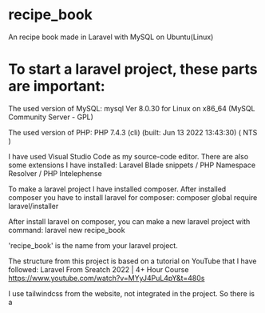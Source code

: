 # recipe_book
An recipe book made in Laravel with MySQL on Ubuntu(Linux)

# To start a laravel project, these parts are important:

The used version of MySQL: mysql  Ver 8.0.30 for Linux on x86_64 (MySQL Community Server - GPL)

The used version of PHP: PHP 7.4.3 (cli) (built: Jun 13 2022 13:43:30) ( NTS )

I have used Visual Studio Code as my source-code editor.
There are also some extensions I have installed:
Laravel Blade snippets / PHP Namespace Resolver / PHP Intelephense

To make a laravel project I have installed composer. 
After installed composer you have to install laravel for composer:
composer global require laravel/installer 

After install laravel on composer, you can make a new laravel project with command:
laravel new recipe_book

'recipe_book' is the name from your laravel project.

The structure from this project is based on a tutorial on YouTube that I have followed:
Laravel From Sreatch 2022 | 4+ Hour Course  https://www.youtube.com/watch?v=MYyJ4PuL4pY&t=480s  

I use tailwindcss from the website, not integrated in the project. So there is a <script> in the layout.blade

(The info behind is in dutch because it is a memonic for me)
Wat moet er in een receptenboek komen (de eerste opzet):
- het recept
- recept rubrieken
- keukengerei
- uitleg over het keukengerei
- ingrediënten
- hoeveelheid van de ingrediënten
- afbeeldingen van de ingrediënten
- uitleg over de ingrediënten
- de stappen die gedaan moeten worden
- die geschatte tijd die nodig is om het recept te maken
– een afbeelding van het eindresultaat
– de houdbaarheid
– commentaar

gebruikersaccounts:
Inloggen / uitloggen | Mijn account, naam aanpassen
Vrienden met andere gebruikersaccounts | recepten delen | toegangsrechten tot recepten managen
recepten:
Maken / aanpassen / verwijderen
Ingredientenlijst → Berekening kosten
Stappen, volgorde van stappen
Automatische doorrekening voor een hoeveelheid personen
ingredientendatabase:
Kosten per item/gewicht


Business requirements:

Het "doel" is het maken van een receptenboek waarin alle info staat die nodig is voor het maken van een recept en andere info die je over een recept wilt weten zoals: maak tijd, houdbaarheid, allergie, voor hoeveel personen, welk keukengereedschap heb je nodig, de ingredienten ect.
Het "resultaat" is het snel kunnen vinden van een recept voor bepaalde situaties, voor bepaalde allergien, voor een x-aantal personen ect.


Functionele eisen:

Het kunnen omschrijven van alles wat van belang is voor het maken van een recept en de informatie over een recept, denkend aan bv. voor hoeveel personen het is, allergenen info.
De info van het recept wordt opgeslagen in een database.
De recepten zijn door andere gebruikers in te zien, mits de maker dat wil. Dit moet dus in te stellen zijn.
Er moet een database zijn van het keukengereedschap. Deze database moet door de gebruiker aan te vullen zijn. Ook moet deze database gebruikt kunnen worden als zoekopdracht voor recepten waar bepaald keukengereedschap voor nodig is.
Er moet een database zijn van ingredienten. Deze database moet door de gebruiker aan te vullen zijn. Ook moet deze database gebruikt kunnen worden als zoekopdracht voor recepten met bepaalde ingredienten. De ingredienten moeten op gewicht/hoeveelheid en kosten per item/gewicht aangeduid worden en aangeven voor hoeveel personen een bepaald recept is, zodat deze informatie gebruikt kan worden om automatisch de hoeveelheid ingredienten voor meerdere personen uit te laten rekenen. Ook moet het programma de uiteindelijke prijs aan kunnen geven.
Er moet een profiel of account aan te maken zijn met daarin de mogelijkheid om de Whatsapp, Instagram, Facebook adressen in te vullen zodat mocht de gebruiker dit willen je vrienden met andere gebruikers kan worden. Ook moet er een optie zijn om dit naar aanleiding van het gebruikersaccount van het receptenboek te doen. Er moet een optie zijn om de info in het account of profiel aan te passen. Ook moet het mogelijk zijn je email en/of wachtwoord aan te passen.
De recepten moeten op een eenvoudige manier te managen zijn. Dus aan te passen, verwijderen, alle recepten verwijderen van een specifieke gebruiker.
Ter verduidelijking moet het mogelijk zijn om van alles wat voor het recept nodig is een afbeelding te plaatsen. Mocht de gebruiker het handig vinden moet het ook mogelijk zijn een bestand toe te voegen.
In eerste instantie moet het recept bestaan uit de volgende onderdelen:
de naam van het recept
een rubriek. bv bakken/braden/frituren
keukengerei met de nodige uitleg
allergenen info
ingredienten: -hoeveelheid
-prijs per onderdeel
-voor hoeveel personen het recept is
-aanpassing hoeveelheid bij ander aantal personen
-optie indien mogelijk bij een bepaalde alergie
-uitleg over de ingredienten
het stappenplan voor het maken van het recept
de geschatte tijd voor het maken van het recept
de houdbaarheid van het recept en of het in te vriezen is
commentaar
Het moet mogelijk zijn het recept uit te breiden/velden toe te voegen, mocht blijken dat dat door gebruik wenselijk is.
De database moet zo gemaakt zijn dat je kan zoeken op naam/rubriek/allergie/minimun aantal personen/de geschatte tijd om het te maken
De applicatie moet goed te gebruiken zijn op een laptop/desktop/tablet/surface/smartphone


Niet functionele eisen:

De layout voor het maken van een recept moet duidelijk en overzichtelijk zijn.
De layout van het account moet duidelijk en overzichtelijk zijn.
De indeling van de gebruikte layout moet opties zoals: naar homapage, naar profiel/account, ect op dezelfde en een logische plek weergeven. Alleen die opties die in een bepaalde fase van het gebruik van de website nodig kunnen zijn, moeten aanwezig zijn.
De applicatie moet beveiligd zijn tegen misbruik.
